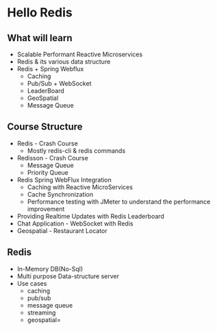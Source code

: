 # Hello Redis
## What will learn
- Scalable Performant Reactive Microservices
- Redis & its various data structure
- Redis + Spring Webflux
  - Caching
  - Pub/Sub + WebSocket
  - LeaderBoard
  - GeoSpatial
  - Message Queue

## Course Structure
- Redis - Crash Course
  - Mostly redis-cli & redis commands
- Redisson - Crash Course
  - Message Queue
  - Priority Queue
- Redis Spring WebFlux Integration
  - Caching with Reactive MicroServices
  - Cache Synchronization
  - Performance testing with JMeter to understand the performance improvement
- Providing Realtime Updates with Redis Leaderboard
- Chat Application - WebSocket with Redis
- Geospatial - Restaurant Locator

## Redis
- In-Memory DB(No-Sql)
- Multi purpose Data-structure server
- Use cases
  - caching
  - pub/sub
  - message queue
  - streaming
  - geospatial=